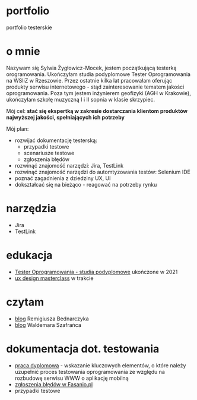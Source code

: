 # portfolio
portfolio testerskie
# o mnie
Nazywam się Sylwia Żygłowicz-Mocek, jestem początkującą testerką orogramowania. Ukończyłam studia podyplomowe Tester Oprogramowania na WSIiZ w Rzeszowie.
Przez ostatnie kilka lat pracowałam oferując produkty serwisu internetowego - stąd zainteresowanie tematem jakości oprogramowania. Poza tym jestem inżynierem geofizyki (AGH w Krakowie), ukończyłam szkołę muzyczną I i II sopnia w klasie skrzypiec.  
  
Mój cel: **stać się ekspertką w zakresie dostarczania klientom produktów najwyższej jakości, spełniających ich potrzeby**  
  
Mój plan:
* rozwijać dokumentację testerską:
   * przypadki testowe
   * scenariusze testowe
   * zgłoszenia błędów
* rozwinąć znajomość narzędzi: Jira, TestLink
* rozwinąć znajomość narzędzi do automtyzowania testów: Selenium IDE  
* poznać zagadnienia z dziedziny UX, UI
* dokształcać się na bieżąco - reagować na potrzeby rynku

# narzędzia
* Jira
* TestLink

# edukacja
* [Tester Oprogramowania - studia podyplomowe](https://podyplomowe.wsiz.pl/studia-podyplomowe/tester-oprogramowania/) ukończone w 2021
* [ux design masterclass](https://uxdesignmasterclass.com/) w trakcie

# czytam
* [blog](https://remigiuszbednarczyk.pl/) Remigiusza Bednarczyka
* [blog](https://www.wyszkolewas.com.pl/) Waldemara Szafrańca

# dokumentacja dot. testowania
* [praca dyplomowa](https://drive.google.com/file/d/1wpgCicm8FohLwDF1bIW5I6rgAK4WHGjO/view?usp=sharing) - wskazanie kluczowych elementów, o które należy uzupełnić proces testowania oprogramowania ze względu na rozbudowę serwisu WWW o aplikację mobilną
* [zgłoszenia błędów w Fasanio.pl](https://drive.google.com/file/d/1rikmbsElJXu_1YYclO7nA6sYeveB_0hc/view?usp=sharing)
* przypadki testowe
